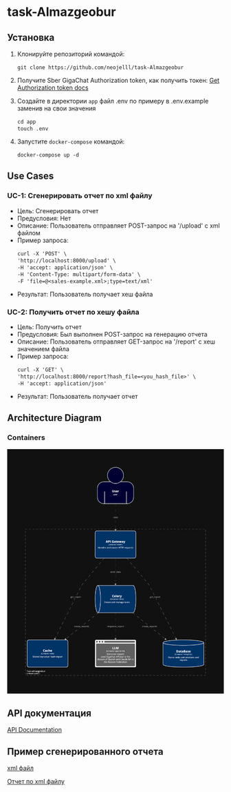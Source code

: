 # task-Almazgeobur

## Установка

1. Клонируйте репозиторий командой:
	```
	git clone https://github.com/neojelll/task-Almazgeobur
	```

2. Получите Sber GigaChat Authorization token, как получить токен:
	[Get Authorization token docs](https://developers.sber.ru/docs/ru/gigachat/quickstart/ind-using-api)


3. Создайте в директории `app` файл .env по примеру в .env.example заменив на свои значения
	```
	cd app
	touch .env
	```

4. Запустите `docker-compose` командой:
	```
	docker-compose up -d
	```

## Use Cases

### UC-1: Сгенерировать отчет по xml файлу

- Цель: Сгенерировать отчет
- Предусловия: Нет
- Описание: Пользователь отправляет POST-запрос на '/upload' с xml файлом
- Пример запроса:
	```
	curl -X 'POST' \
  	'http://localhost:8000/upload' \
  	-H 'accept: application/json' \
  	-H 'Content-Type: multipart/form-data' \
  	-F 'file=@<sales-example.xml>;type=text/xml'
	```
- Результат: Пользователь получает хеш файла

### UC-2: Получить отчет по хешу файла

- Цель: Получить отчет
- Предусловия: Был выполнен POST-запрос на генерацию отчета
- Описание: Пользователь отправляет GET-запрос на '/report' с хеш значением файла
- Пример запроса:
	```
	curl -X 'GET' \
  	'http://localhost:8000/report?hash_file=<you_hash_file>' \
  	-H 'accept: application/json'
	```
- Результат: Пользователь получает отчет

## Architecture Diagram

### Containers

![Container](architecture/diagrams/structurizr-Container-001.png)

## API документация
	
[API Documentation](http://localhost:8000/docs#/)

## Пример сгенерированного отчета

[xml файл](sales-example.xml)

[Oтчет по xml файлу](report-example.md)
